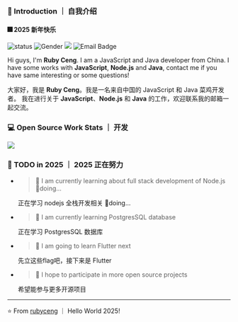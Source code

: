 ### 👋 Introduction ｜ 自我介绍

#### 🎆 2025 新年快乐

![status](https://img.shields.io/badge/status-up-brightgreen) ![Gender](https://img.shields.io/badge/gender-%F0%9F%A4%B5-lightgrey)  ![](https://img.shields.io/static/v1?label=wechat&message=rubyceng&color=7BB32E&logo=wechat) ![Email Badge](https://img.shields.io/badge/Email-rubyceng0326@gmail.com-blue?style=flat-square&logo=gmail&logoColor=white)


Hi guys, I'm **Ruby Ceng**. I am a JavaScript and Java developer from China.
I have some works with **JavaScript**, **Node.js** and **Java**, contact me if you have same interesting or some questions!

大家好，我是 **Ruby Ceng**。我是一名来自中国的 JavaScript 和 Java 菜鸡开发者。
我在进行关于 **JavaScript**、**Node.js** 和 **Java** 的工作，欢迎联系我的邮箱一起交流。


### 💻 Open Source Work Stats ｜ 开发

<a href="https://github.com/anuraghazra/github-readme-stats">
  <img align="top" src="https://github-readme-stats.vercel.app/api?username=rubyceng&hide=contribs&show_icons=true&height=300" />
</a>


### 🤔 TODO in 2025 ｜ 2025 正在努力

- >🔭 I am currently learning about full stack development of Node.js 🏃doing...

    正在学习 nodejs 全栈开发相关 🏃doing...
- >🐘 I am currently learning PostgresSQL database

    正在学习 PostgresSQL 数据库
- >🌱 I am going to learn Flutter next

    先立这些flag吧，接下来是 Flutter
- >👯 I hope to participate in more open source projects

    希望能参与更多开源项目

---
⭐️ From [rubyceng](https://github.com/rubyceng) ｜ Hello World 2025!
